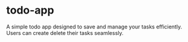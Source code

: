# todo-app

A simple todo app designed to save and manage your tasks efficiently.
Users can create delete their tasks seamlessly.
